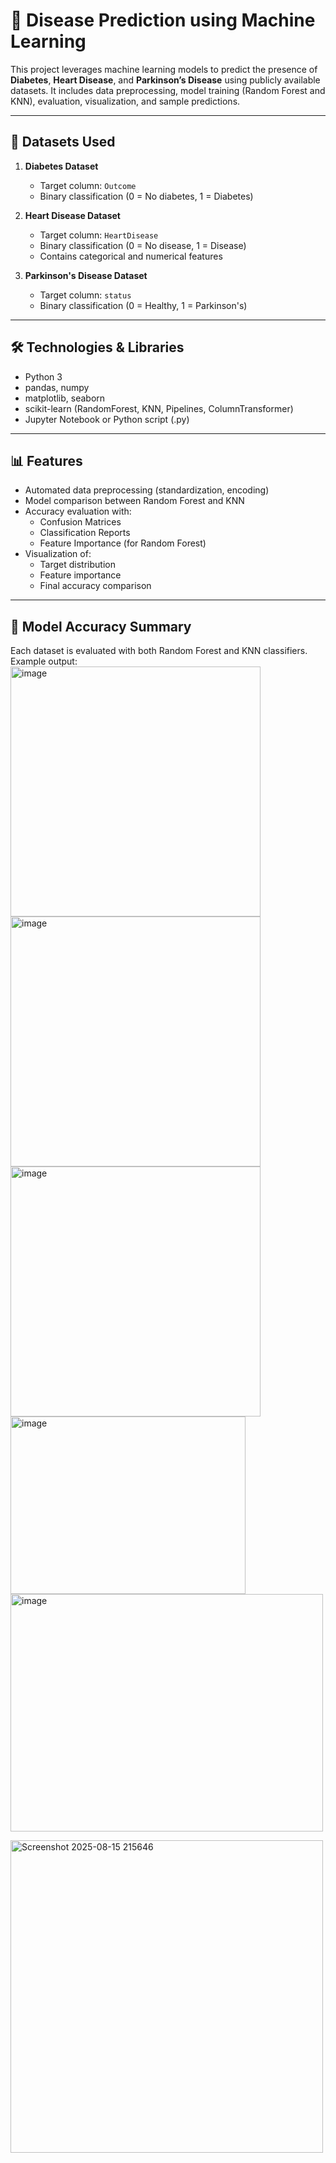 # 🧠 Disease Prediction using Machine Learning

This project leverages machine learning models to predict the presence of **Diabetes**, **Heart Disease**, and **Parkinson’s Disease** using publicly available datasets. It includes data preprocessing, model training (Random Forest and KNN), evaluation, visualization, and sample predictions.

---

## 📁 Datasets Used

1. **Diabetes Dataset**
   - Target column: `Outcome`
   - Binary classification (0 = No diabetes, 1 = Diabetes)

2. **Heart Disease Dataset**
   - Target column: `HeartDisease`
   - Binary classification (0 = No disease, 1 = Disease)
   - Contains categorical and numerical features

3. **Parkinson's Disease Dataset**
   - Target column: `status`
   - Binary classification (0 = Healthy, 1 = Parkinson's)

---

## 🛠 Technologies & Libraries

- Python 3
- pandas, numpy
- matplotlib, seaborn
- scikit-learn (RandomForest, KNN, Pipelines, ColumnTransformer)
- Jupyter Notebook or Python script (.py)

---

## 📊 Features

- Automated data preprocessing (standardization, encoding)
- Model comparison between Random Forest and KNN
- Accuracy evaluation with:
  - Confusion Matrices
  - Classification Reports
  - Feature Importance (for Random Forest)
- Visualization of:
  - Target distribution
  - Feature importance
  - Final accuracy comparison

---

## 🧪 Model Accuracy Summary

Each dataset is evaluated with both Random Forest and KNN classifiers. Example output:
<img width="400" height="400" alt="image" src="https://github.com/user-attachments/assets/dd8ca24b-a11c-428a-9fbc-59076f9b4d48" />
<img width="400" height="400" alt="image" src="https://github.com/user-attachments/assets/8a72591c-f2eb-41f9-b2a0-3783c1e08695" />
<img width="400" height="400" alt="image" src="https://github.com/user-attachments/assets/56582092-7402-42ca-8515-50e26954ea78" />
<img width="376" height="284" alt="image" src="https://github.com/user-attachments/assets/859492cd-c503-4ae8-a8e5-29ecf8c55f33" />
<img width="500" height="380" alt="image" src="https://github.com/user-attachments/assets/decf5113-f540-4d76-a15a-7738a72e7391" />


<img width="500" height="500" alt="Screenshot 2025-08-15 215646" src="https://github.com/user-attachments/assets/9b59ffe7-cf65-459c-93e1-4bd610dfadd8" />




